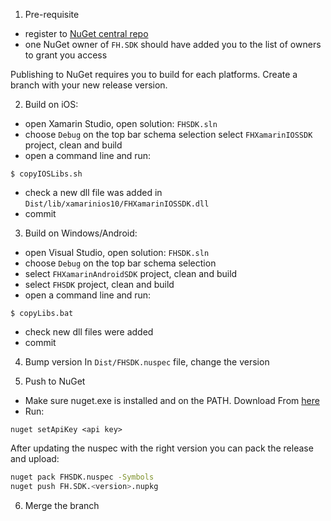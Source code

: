 1) Pre-requisite

 * register to [NuGet central repo](https://www.nuget.org/)
 * one NuGet owner of `FH.SDK` should have added you to the list of owners to grant you access

Publishing to NuGet requires you to build for each platforms. Create a branch with your new release version.

2) Build on iOS:

 * open Xamarin Studio, open solution: `FHSDK.sln`
 * choose `Debug` on the top bar schema selection
  select `FHXamarinIOSSDK` project, clean and build
 * open a command line and run:
```
$ copyIOSLibs.sh
```
* check a new dll file was added in `Dist/lib/xamarinios10/FHXamarinIOSSDK.dll`
* commit

3) Build on Windows/Android:

* open Visual Studio, open solution: `FHSDK.sln`
* choose `Debug` on the top bar schema selection
* select `FHXamarinAndroidSDK` project, clean and build
* select `FHSDK` project, clean and build
* open a command line and run:
```
$ copyLibs.bat
```
* check new dll files were added
* commit

4) Bump version
In `Dist/FHSDK.nuspec` file, change the version

5) Push to NuGet

* Make sure nuget.exe is installed and on the PATH. Download From [here](https://dist.nuget.org/win-x86-commandline/latest/nuget.exe)
* Run:

````batch
nuget setApiKey <api key>
````

After updating the nuspec with the right version you can pack the release and upload:

```bash
nuget pack FHSDK.nuspec -Symbols
nuget push FH.SDK.<version>.nupkg
```

6) Merge the branch
